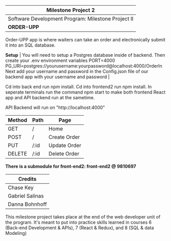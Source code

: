 | Milestone Project 2  |
| ------------------- | 
| Software Development Program: Milestone Project II |
| **ORDER-UPP** | 

 Order-UPP app is where waiters can take an order and electronically submit it into an SQL database.

 **Setup**
| You will need to setup a Postgres database inside of backend. Then create your .env environment variables 
PORT=4000
PG_URI=postgres://yourusername:yourpassword@localhost:4000/OrderIn
Next add your username and password in the Config.json file of our backend app with your username and password | 

Cd into back end run npm install. 
Cd into frontend2 run npm install. 
In seperate terminals run the command npm start to make both frontend React app and API backend run at the sametime.

 API Backend will run on "http://localhost:4000" 

| Method |  Path |  Page |
| ------ | ----- | -------------- | 
 GET     |   /   |     Home       |
 POST    |   /   |  Create Order  |
 PUT     | /:id  |  Update Order  |
 DELETE  | /:id  |  Delete Order  |

****There is a submodule for front-end2:  front-end2 @ 9810697****


| Credits |
| -------- | 
| Chase Key |
| Gabriel Salinas | 
| Danna Bohnhoff | 
    
  



This milestone project takes place at the end of the web developer unit of the program. It's meant to put into practice skills learned in courses 6 (Back-end Development & APIs), 7 (React & Redux), and 8 (SQL & data Modeling)

